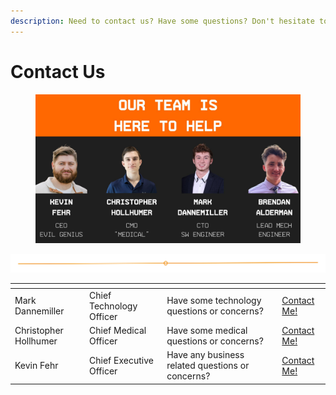 ```yaml
---
description: Need to contact us? Have some questions? Don't hesitate to ask!
---
```


# Contact Us

<figure><img src="../.gitbook/assets/Delta Pitch Deck(41724).jpg" alt=""><figcaption></figcaption></figure>

<img src="../.gitbook/assets/file.excalidraw.svg" alt="" class="gitbook-drawing">

<table data-view="cards" data-full-width="false"><thead><tr><th></th><th></th><th></th><th></th></tr></thead><tbody><tr><td>Mark Dannemiller</td><td>Chief Technology Officer</td><td>Have some technology questions or concerns?</td><td><a href="mailto:mark@deltaroboticsinc.com">Contact Me!</a></td></tr><tr><td>Christopher Hollhumer</td><td>Chief Medical Officer</td><td>Have some medical questions or concerns?</td><td><a href="mailto:chris@deltaroboticsinc.com">Contact Me!</a></td></tr><tr><td>Kevin Fehr</td><td>Chief Executive Officer</td><td>Have any business related questions or concerns?</td><td><a href="mailto:kevin.fehr@deltaroboticsinc.com">Contact Me!</a></td></tr></tbody></table>

